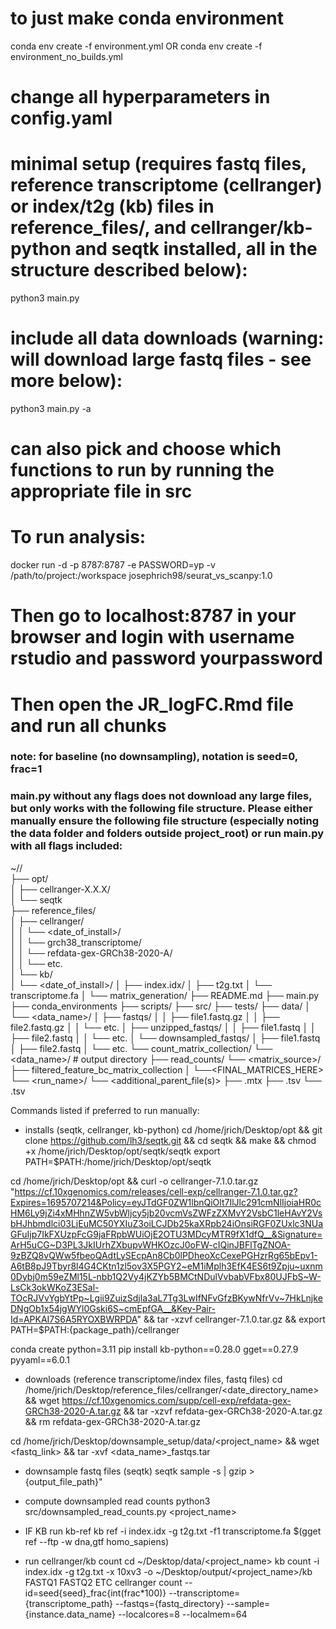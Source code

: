# to just make conda environment
conda env create -f environment.yml
OR
conda env create -f environment_no_builds.yml

# change all hyperparameters in config.yaml

# minimal setup (requires fastq files, reference transcriptome (cellranger) or index/t2g (kb) files in reference_files/, and cellranger/kb-python and seqtk installed, all in the structure described below):
python3 main.py

# include all data downloads (warning: will download large fastq files - see more below):
python3 main.py -a

# can also pick and choose which functions to run by running the appropriate file in src


# To run analysis:
docker run -d -p 8787:8787 -e PASSWORD=yp -v /path/to/project:/workspace josephrich98/seurat_vs_scanpy:1.0
# Then go to localhost:8787 in your browser and login with username rstudio and password yourpassword
# Then open the JR_logFC.Rmd file and run all chunks


### note: for baseline (no downsampling), notation is seed=0, frac=1


### main.py without any flags does not download any large files, but only works with the following file structure. Please either manually ensure the following file structure (especially noting the data folder and folders outside project_root) or run main.py with all flags included:

~/<root>/  
├── opt/  
│   ├── cellranger-X.X.X/  
│   └── seqtk  
├── reference_files/  
│   ├── cellranger/  
│   │   └── <date_of_install>/  
│   │       └── grch38_transcriptome/  
│   │           └── refdata-gex-GRCh38-2020-A/  
│   │               └── etc.  
│   └── kb/  
│       └── <date_of_install>/
│           ├── index.idx/
│           ├── t2g.txt
│           └── transcriptome.fa
│
└── matrix_generation/
    ├── README.md
    ├── main.py
    ├── conda_environments
    ├── scripts/
    ├── src/
    ├── tests/
    ├── data/
    │   └── <data_name>/
    │       ├── fastqs/
    │       │   ├── file1.fastq.gz
    │       │   ├── file2.fastq.gz
    │       │   └── etc.
    │       ├── unzipped_fastqs/
    │       │   ├── file1.fastq
    │       │   ├── file2.fastq
    │       │   └── etc.
    │       └── downsampled_fastqs/
    │           ├── file1.fastq
    │           ├── file2.fastq
    │           └── etc.
    └── count_matrix_collection/
        └── <data_name>/   # output directory
            ├── read_counts/
            └── <matrix_source>/
                ├── filtered_feature_bc_matrix_collection
                │   └──<FINAL_MATRICES_HERE>
                └── <run_name>/
                    └── <additional_parent_file(s)>
                        ├── <matrix>.mtx
                        ├── <genes>.tsv
                        └── <barcodes>.tsv



Commands listed if preferred to run manually:
- installs (seqtk, cellranger, kb-python)
cd /home/jrich/Desktop/opt && git clone https://github.com/lh3/seqtk.git && cd seqtk && make && chmod +x /home/jrich/Desktop/opt/seqtk/seqtk export PATH=$PATH:/home/jrich/Desktop/opt/seqtk

cd /home/jrich/Desktop/opt &&
curl -o cellranger-7.1.0.tar.gz "https://cf.10xgenomics.com/releases/cell-exp/cellranger-7.1.0.tar.gz?Expires=1695707214&Policy=eyJTdGF0ZW1lbnQiOlt7IlJlc291cmNlIjoiaHR0cHM6Ly9jZi4xMHhnZW5vbWljcy5jb20vcmVsZWFzZXMvY2VsbC1leHAvY2VsbHJhbmdlci03LjEuMC50YXIuZ3oiLCJDb25kaXRpb24iOnsiRGF0ZUxlc3NUaGFuIjp7IkFXUzpFcG9jaFRpbWUiOjE2OTU3MDcyMTR9fX1dfQ__&Signature=ArH5uCG~D3PL3JkIUrhZXbupvWHKOzcJ0oFW-cIQinJBFlTgZNOA-9zBZQ8vQWw5fbeoQAdtLySEcpAn8Cb0lPDheoXcCexePGHzrRg65bEpv1-A6tB8pJ9Tbyr8l4G4CKtn1zl5ov3X5PGY2~eM1iMplh3EfK4ES6t9Zpju~uxnm0Dybj0m59eZMl15L-nbb1Q2Vy4jKZYb5BMCtNDulVvbabVFbx80UJFbS~W-LsCk3okWKoZ3ESal-TOcRJVvYgbYtPp~Lgii9ZuizSdjla3aL7Tg3LwIfNFvGfzBKywNfrVv~7HkLnjkeDNgOb1x54jgWYl0Gski6S~cmEpfGA__&Key-Pair-Id=APKAI7S6A5RYOXBWRPDA" && tar -xzvf cellranger-7.1.0.tar.gz && export PATH=$PATH:{package_path}/cellranger

conda create python=3.11
pip install kb-python==0.28.0 gget==0.27.9 pyyaml==6.0.1

- downloads (reference transcriptome/index files, fastq files)
cd /home/jrich/Desktop/reference_files/cellranger/<date_directory_name> && wget https://cf.10xgenomics.com/supp/cell-exp/refdata-gex-GRCh38-2020-A.tar.gz && tar -xzvf refdata-gex-GRCh38-2020-A.tar.gz && rm refdata-gex-GRCh38-2020-A.tar.gz

cd /home/jrich/Desktop/downsample_setup/data/<project_name> && wget <fastq_link> && tar -xvf <data_name>_fastqs.tar

- downsample fastq files (seqtk)
seqtk sample -s<seed> <fastqfile> <fastqfile> <frac> | gzip > {output_file_path}"

- compute downsampled read counts
python3 src/downsampled_read_counts.py <project_name> <frac>

- IF KB run kb-ref
kb ref -i index.idx -g t2g.txt -f1 transcriptome.fa $(gget ref --ftp -w dna,gtf homo_sapiens)

- run cellranger/kb count 
cd ~/Desktop/data/<project_name>
kb count -i index.idx -g t2g.txt -x 10xv3 -o ~/Desktop/output/<project_name>/kb FASTQ1 FASTQ2 ETC
cellranger count --id=seed{seed}_frac{int(frac*100)} --transcriptome={transcriptome_path} --fastqs={fastq_directory} --sample={instance.data_name} --localcores=8 --localmem=64

